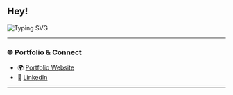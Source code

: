 ## Hey!

<!--
**GokulAIx/GokulAIx** is a ✨ _special_ ✨ repository because its `README.md` (this file) appears on your GitHub profile.

Here are some ideas to get you started:

- 🔭 I’m currently working on ...
- 🌱 I’m currently learning ...
- 👯 I’m looking to collaborate on ...
- 🤔 I’m looking for help with ...
- 💬 Ask me about ...
- 📫 How to reach me: ...
- 😄 Pronouns: ...
- ⚡ Fun fact: ...
-->
<!-- Typing SVG -->
![Typing SVG](https://readme-typing-svg.demolab.com?font=Fira+Code&weight=700&size=24&duration=3000&pause=1000&color=FFD700&center=true&vCenter=true&multiline=true&width=900&height=120&lines=I’m+Gokul;“The+mind+behind+the+model.”;I’m+Gokul;“The+mind+behind+the+model.”)






---

### 🌐 Portfolio & Connect
- 🌍 [Portfolio Website](https://soft-truffle-eada3e.netlify.app/)
- 💼 [LinkedIn](https://www.linkedin.com/in/gokulsreechandra/)

---

